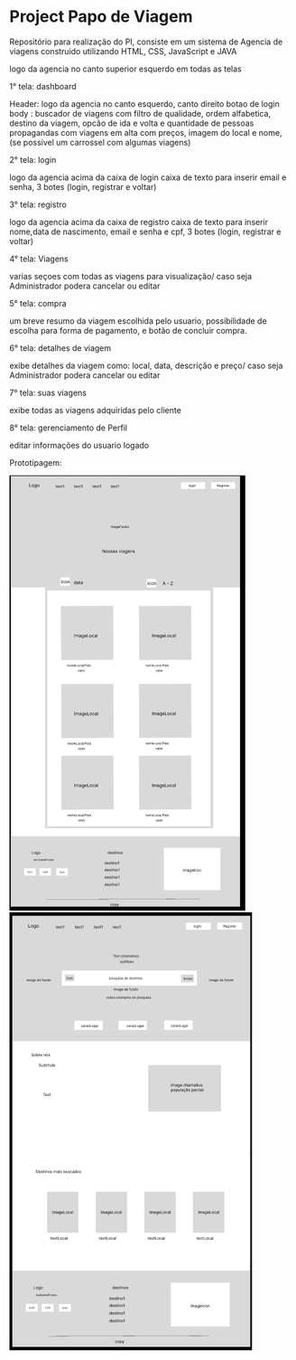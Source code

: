 # Project Papo de Viagem 
Repositório para realização do PI, consiste em um sistema de Agencia de viagens construido utilizando HTML, CSS, JavaScript e JAVA 

logo da agencia no canto superior esquerdo em todas as telas

1°  tela: dashboard

Header: logo da agencia no canto esquerdo, canto direito botao de login 
body : buscador de viagens com filtro de qualidade, ordem alfabetica, destino da viagem, opcão de ida e volta e quantidade de pessoas 
propagandas com viagens em alta com preços, imagem do local e nome, (se possivel um carrossel com algumas viagens)  

2°  tela: login

logo da agencia acima da caixa de login
caixa de texto para inserir email e senha, 3 botes (login, registrar e voltar)


3°  tela: registro

logo da agencia acima da caixa de registro
caixa de texto para inserir nome,data de nascimento, email e senha e cpf, 3 botes (login, registrar e voltar)

4°  tela: Viagens

varias seçoes com todas as viagens para visualização/ caso seja Administrador podera cancelar ou editar 

5°  tela: compra

um breve resumo da viagem escolhida pelo usuario, possibilidade de escolha para forma de pagamento, e botão de concluir compra.

6°  tela: detalhes de viagem

exibe detalhes da viagem como: local, data, descrição e preço/ caso seja Administrador podera cancelar ou editar 

7°  tela: suas viagens

exibe todas as viagens adquiridas pelo cliente

8°  tela: gerenciamento de Perfil

editar informações do usuario logado

Prototipagem:

![imagemHome](img/pageDestino.png)
![imagemHome](img/page1.png)

